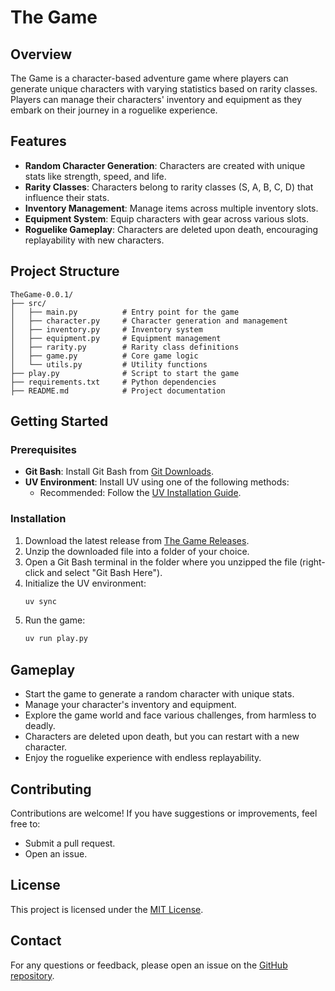 # The Game

## Overview
The Game is a character-based adventure game where players can generate unique characters with varying statistics based on rarity classes. Players can manage their characters' inventory and equipment as they embark on their journey in a roguelike experience.

## Features
- **Random Character Generation**: Characters are created with unique stats like strength, speed, and life.
- **Rarity Classes**: Characters belong to rarity classes (S, A, B, C, D) that influence their stats.
- **Inventory Management**: Manage items across multiple inventory slots.
- **Equipment System**: Equip characters with gear across various slots.
- **Roguelike Gameplay**: Characters are deleted upon death, encouraging replayability with new characters.

## Project Structure
```
TheGame-0.0.1/
├── src/
│   ├── main.py          # Entry point for the game
│   ├── character.py     # Character generation and management
│   ├── inventory.py     # Inventory system
│   ├── equipment.py     # Equipment management
│   ├── rarity.py        # Rarity class definitions
│   ├── game.py          # Core game logic
│   └── utils.py         # Utility functions
├── play.py              # Script to start the game
├── requirements.txt     # Python dependencies
├── README.md            # Project documentation
```

## Getting Started

### Prerequisites
- **Git Bash**: Install Git Bash from [Git Downloads](https://git-scm.com/downloads).
- **UV Environment**: Install UV using one of the following methods:
   - Recommended: Follow the [UV Installation Guide](https://docs.astral.sh/uv/getting-started/installation).

### Installation
1. Download the latest release from [The Game Releases](https://github.com/JonathanCourtois/TheGame/releases).
2. Unzip the downloaded file into a folder of your choice.
3. Open a Git Bash terminal in the folder where you unzipped the file (right-click and select "Git Bash Here").
4. Initialize the UV environment:
    ```bash
    uv sync
    ```
5. Run the game:
    ```bash
    uv run play.py
    ```

## Gameplay
- Start the game to generate a random character with unique stats.
- Manage your character's inventory and equipment.
- Explore the game world and face various challenges, from harmless to deadly.
- Characters are deleted upon death, but you can restart with a new character.
- Enjoy the roguelike experience with endless replayability.

## Contributing
Contributions are welcome! If you have suggestions or improvements, feel free to:
- Submit a pull request.
- Open an issue.

## License
This project is licensed under the [MIT License](LICENSE).

## Contact
For any questions or feedback, please open an issue on the [GitHub repository](https://github.com/astral-sh/TheGame).
